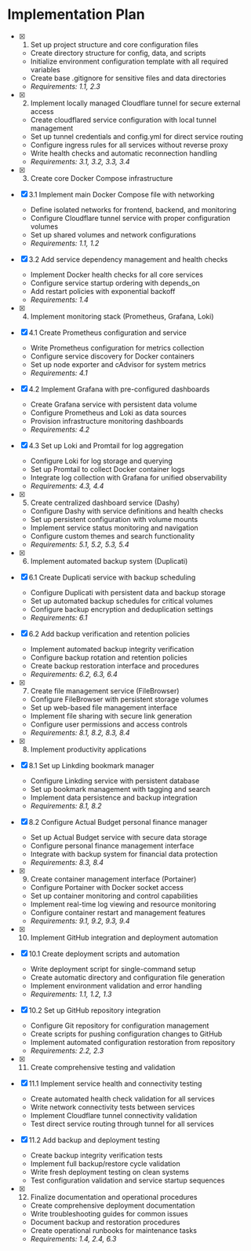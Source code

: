 # Implementation Plan

- [x] 1. Set up project structure and core configuration files
  - Create directory structure for config, data, and scripts
  - Initialize environment configuration template with all required variables
  - Create base .gitignore for sensitive files and data directories
  - _Requirements: 1.1, 2.3_

- [x] 2. Implement locally managed Cloudflare tunnel for secure external access
  - Create cloudflared service configuration with local tunnel management
  - Set up tunnel credentials and config.yml for direct service routing
  - Configure ingress rules for all services without reverse proxy
  - Write health checks and automatic reconnection handling
  - _Requirements: 3.1, 3.2, 3.3, 3.4_

- [x] 3. Create core Docker Compose infrastructure

- [x] 3.1 Implement main Docker Compose file with networking
  - Define isolated networks for frontend, backend, and monitoring
  - Configure Cloudflare tunnel service with proper configuration volumes
  - Set up shared volumes and network configurations
  - _Requirements: 1.1, 1.2_

- [x] 3.2 Add service dependency management and health checks
  - Implement Docker health checks for all core services
  - Configure service startup ordering with depends_on
  - Add restart policies with exponential backoff
  - _Requirements: 1.4_

- [x] 4. Implement monitoring stack (Prometheus, Grafana, Loki)

- [x] 4.1 Create Prometheus configuration and service
  - Write Prometheus configuration for metrics collection
  - Configure service discovery for Docker containers
  - Set up node exporter and cAdvisor for system metrics
  - _Requirements: 4.1_

- [x] 4.2 Implement Grafana with pre-configured dashboards
  - Create Grafana service with persistent data volume
  - Configure Prometheus and Loki as data sources
  - Provision infrastructure monitoring dashboards
  - _Requirements: 4.2_

- [x] 4.3 Set up Loki and Promtail for log aggregation

  - Configure Loki for log storage and querying
  - Set up Promtail to collect Docker container logs
  - Integrate log collection with Grafana for unified observability
  - _Requirements: 4.3, 4.4_

- [x] 5. Create centralized dashboard service (Dashy)
  - Configure Dashy with service definitions and health checks
  - Set up persistent configuration with volume mounts
  - Implement service status monitoring and navigation
  - Configure custom themes and search functionality
  - _Requirements: 5.1, 5.2, 5.3, 5.4_

- [x] 6. Implement automated backup system (Duplicati)

- [x] 6.1 Create Duplicati service with backup scheduling
  - Configure Duplicati with persistent data and backup storage
  - Set up automated backup schedules for critical volumes
  - Configure backup encryption and deduplication settings
  - _Requirements: 6.1_

- [x] 6.2 Add backup verification and retention policies

  - Implement automated backup integrity verification
  - Configure backup rotation and retention policies
  - Create backup restoration interface and procedures
  - _Requirements: 6.2, 6.3, 6.4_

- [x] 7. Create file management service (FileBrowser)

  - Configure FileBrowser with persistent storage volumes
  - Set up web-based file management interface
  - Implement file sharing with secure link generation
  - Configure user permissions and access controls
  - _Requirements: 8.1, 8.2, 8.3, 8.4_

- [x] 8. Implement productivity applications

- [x] 8.1 Set up Linkding bookmark manager
  - Configure Linkding service with persistent database
  - Set up bookmark management with tagging and search
  - Implement data persistence and backup integration
  - _Requirements: 8.1, 8.2_

- [x] 8.2 Configure Actual Budget personal finance manager
  - Set up Actual Budget service with secure data storage
  - Configure personal finance management interface
  - Integrate with backup system for financial data protection
  - _Requirements: 8.3, 8.4_

- [x] 9. Create container management interface (Portainer)

  - Configure Portainer with Docker socket access
  - Set up container monitoring and control capabilities
  - Implement real-time log viewing and resource monitoring
  - Configure container restart and management features
  - _Requirements: 9.1, 9.2, 9.3, 9.4_

- [x] 10. Implement GitHub integration and deployment automation

- [x] 10.1 Create deployment scripts and automation
  - Write deployment script for single-command setup
  - Create automatic directory and configuration file generation
  - Implement environment validation and error handling
  - _Requirements: 1.1, 1.2, 1.3_

- [x] 10.2 Set up GitHub repository integration
  - Configure Git repository for configuration management
  - Create scripts for pushing configuration changes to GitHub
  - Implement automated configuration restoration from repository
  - _Requirements: 2.2, 2.3_

- [x] 11. Create comprehensive testing and validation

- [x] 11.1 Implement service health and connectivity testing

  - Create automated health check validation for all services
  - Write network connectivity tests between services
  - Implement Cloudflare tunnel connectivity validation
  - Test direct service routing through tunnel for all services

- [x] 11.2 Add backup and deployment testing
  - Create backup integrity verification tests
  - Implement full backup/restore cycle validation
  - Write fresh deployment testing on clean systems
  - Test configuration validation and service startup sequences

- [x] 12. Finalize documentation and operational procedures
  - Create comprehensive deployment documentation
  - Write troubleshooting guides for common issues
  - Document backup and restoration procedures
  - Create operational runbooks for maintenance tasks
  - _Requirements: 1.4, 2.4, 6.3_

